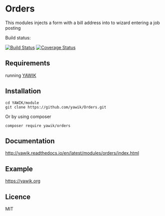 Orders
======

This modules injects a form with a bill address into to wizard entering a job posting

Build status:

[![Build Status](https://api.travis-ci.org/yawik/Orders.svg)](https://travis-ci.org/yawik/Orders)
[![Coverage Status](https://coveralls.io/repos/github/yawik/Orders/badge.svg?branch=develop)](https://coveralls.io/github/yawik/Orders?branch=develop)

Requirements
------------

running [YAWIK](https://github.com/cross-solution/YAWIK)


Installation
------------

```
cd YAWIK/module
git clone https://github.com/yawik/Orders.git
```

Or by using composer

```
composer require yawik/orders
```

Documentation
-------------

http://yawik.readthedocs.io/en/latest/modules/orders/index.html


Example
-------

https://yawik.org


Licence
-------

MIT